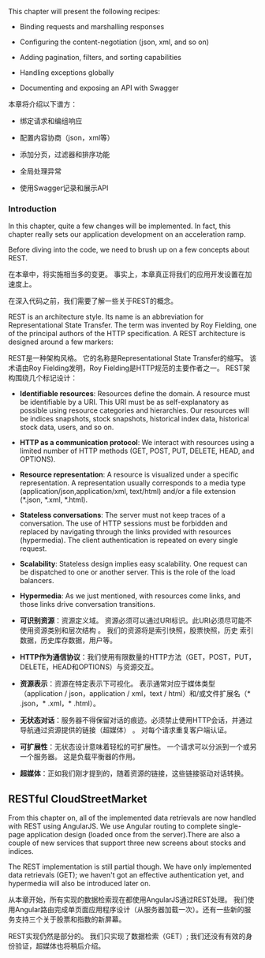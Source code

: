 This chapter will present the following recipes:

* Binding requests and marshalling responses
* Configuring the content-negotiation \(json, xml, and so on\)

* Adding pagination, filters, and sorting capabilities

* Handling exceptions globally

* Documenting and exposing an API with Swagger

本章将介绍以下谱方：

* 绑定请求和编组响应
* 配置内容协商（json，xml等）

* 添加分页，过滤器和排序功能

* 全局处理异常

* 使用Swagger记录和展示API

### Introduction

In this chapter, quite a few changes will be implemented. In fact, this chapter really sets our application development on an acceleration ramp.

Before diving into the code, we need to brush up on a few concepts about REST.

在本章中，将实施相当多的变更。 事实上，本章真正将我们的应用开发设置在加速度上。

在深入代码之前，我们需要了解一些关于REST的概念。

REST is an architecture style. Its name is an abbreviation for Representational State Transfer. The term was invented by Roy Fielding, one of the principal authors of the HTTP specification. A REST architecture is designed around a few markers:

REST是一种架构风格。 它的名称是Representational State Transfer的缩写。 该术语由Roy Fielding发明，Roy Fielding是HTTP规范的主要作者之一。  REST架构围绕几个标记设计：

* **Identifiable resources**: Resources define the domain. A resource must be identifiable   by a URI. This URI must be as self-explanatory as possible using resource categories   and hierarchies. Our resources will be indices snapshots, stock snapshots, historical   index data, historical stock data, users, and so on.
* **HTTP as a communication protocol**: We interact with resources using a limited number of HTTP methods \(GET, POST, PUT, DELETE, HEAD, and OPTIONS\).

* **Resource representation**: A resource is visualized under a specific representation. A representation usually corresponds to a media type \(application/json,application/xml, text/html\) and/or a file extension \(\*.json, \*.xml, \*.html\).

* **Stateless conversations**: The server must not keep traces of a conversation. The use of HTTP sessions must be forbidden and replaced by navigating through the links provided with resources \(hypermedia\). The client authentication is repeated on every single request.

* **Scalability**: Stateless design implies easy scalability. One request can be dispatched to one or another server. This is the role of the load balancers.

* **Hypermedia**: As we just mentioned, with resources come links, and those links drive conversation transitions.



* **可识别资源**：资源定义域。 资源必须可以通过URI标识。此URI必须尽可能不使用资源类别和层次结构 。 我们的资源将是索引快照，股票快照，历史  索引数据，历史库存数据，用户等。
* **HTTP作为通信协议**：我们使用有限数量的HTTP方法（GET，POST，PUT，DELETE，HEAD和OPTIONS）与资源交互。
*  **资源表示**：资源在特定表示下可视化。 表示通常对应于媒体类型（application / json，application / xml，text / html）和/或文件扩展名（\* .json，\* .xml，\* .html）。
* **无状态对话**：服务器不得保留对话的痕迹。必须禁止使用HTTP会话，并通过导航通过资源提供的链接（超媒体） 。 对每个请求重复客户端认证。
* **可扩展性**：无状态设计意味着轻松的可扩展性。 一个请求可以分派到一个或另一个服务器。 这是负载平衡器的作用。
* **超媒体**：正如我们刚才提到的，随着资源的链接，这些链接驱动对话转换。



## RESTful CloudStreetMarket

From this chapter on, all of the implemented data retrievals are now handled with REST using AngularJS. We use Angular routing to complete single-page application design \(loaded once from the server\).There are also a couple of new services that support three new screens about stocks and indices.

The REST implementation is still partial though. We have only implemented data retrievals \(GET\); we haven't got an effective authentication yet, and hypermedia will also be introduced later on.

从本章开始，所有实现的数据检索现在都使用AngularJS通过REST处理。 我们使用Angular路由完成单页面应用程序设计（从服务器加载一次）。还有一些新的服务支持三个关于股票和指数的新屏幕。

REST实现仍然是部分的。 我们只实现了数据检索（GET）; 我们还没有有效的身份验证，超媒体也将稍后介绍。

### 



